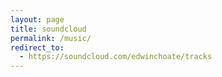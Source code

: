 ```yaml
---
layout: page
title: soundcloud
permalink: /music/
redirect_to:
  - https://soundcloud.com/edwinchoate/tracks
---
```

